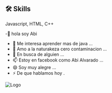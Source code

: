 
## 🛠 Skills
Javascript, HTML, C++

-👋 hola soy  Abi 
- 👀 Me interesa aprender mas de java  ...
- 🌱 Amo a la naturakeza cero contaminacion ...
- 💞️ En busca de alguien ...
- 📫 Estoy en facebook como Abi Alvarado ...
- 😄 Soy muy alegre  ...
- ⚡ De que hablamos hoy   .

![Logo](https://tse2.mm.bing.net/th?id=OIG2.uVNh9fhCKHv9ZXQ988ml&pid=ImgGn)

